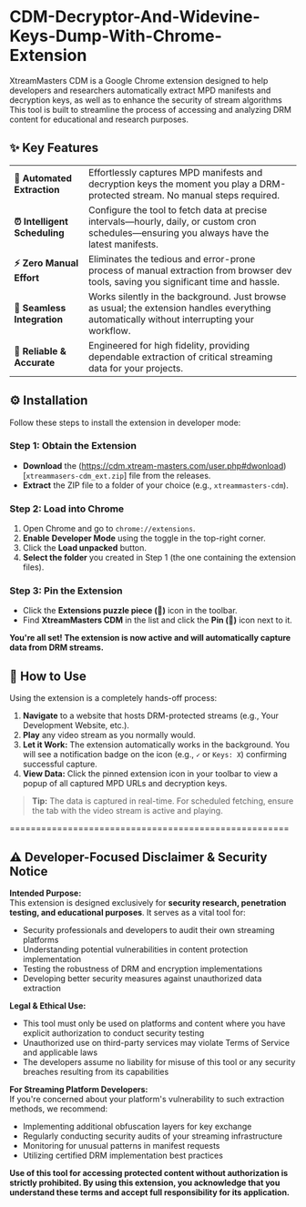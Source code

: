 # CDM-Decryptor-And-Widevine-Keys-Dump-With-Chrome-Extension
XtreamMasters CDM is a Google Chrome extension designed to help developers and researchers automatically extract MPD manifests and decryption keys, as well as to enhance the security of stream algorithms
This tool is built to streamline the process of accessing and analyzing DRM content for educational and research purposes.

## ✨ Key Features

| | |
| :--- | :--- |
| **🤖 Automated Extraction** | Effortlessly captures MPD manifests and decryption keys the moment you play a DRM-protected stream. No manual steps required. |
| **⏰ Intelligent Scheduling** | Configure the tool to fetch data at precise intervals—hourly, daily, or custom cron schedules—ensuring you always have the latest manifests. |
| **⚡ Zero Manual Effort** | Eliminates the tedious and error-prone process of manual extraction from browser dev tools, saving you significant time and hassle. |
| **🔌 Seamless Integration** | Works silently in the background. Just browse as usual; the extension handles everything automatically without interrupting your workflow. |
| **🎯 Reliable & Accurate** | Engineered for high fidelity, providing dependable extraction of critical streaming data for your projects. |


## ⚙️ Installation

Follow these steps to install the extension in developer mode:

### Step 1: Obtain the Extension
- **Download** the (https://cdm.xtream-masters.com/user.php#dwonload)[`xtreammasers-cdm_ext.zip`] file from the releases.
- **Extract** the ZIP file to a folder of your choice (e.g., `xtreammasters-cdm`).

### Step 2: Load into Chrome
1.  Open Chrome and go to `chrome://extensions`.
2.  **Enable** **Developer Mode** using the toggle in the top-right corner.
3.  Click the **Load unpacked** button.
4.  **Select the folder** you created in Step 1 (the one containing the extension files).

### Step 3: Pin the Extension
- Click the **Extensions puzzle piece (🧩)** icon in the toolbar.
- Find **XtreamMasters CDM** in the list and click the **Pin (📌)** icon next to it.

**You're all set! The extension is now active and will automatically capture data from DRM streams.**



## 🎯 How to Use

Using the extension is a completely hands-off process:

1.  **Navigate** to a website that hosts DRM-protected streams (e.g., Your Development Website, etc.).
2.  **Play** any video stream as you normally would.
3.  **Let it Work:** The extension automatically works in the background. You will see a notification badge on the icon (e.g., `✓` or `Keys: X`) confirming successful capture.
4.  **View Data:** Click the pinned extension icon in your toolbar to view a popup of all captured MPD URLs and decryption keys.

> **Tip:** The data is captured in real-time. For scheduled fetching, ensure the tab with the video stream is active and playing.

=====================================================

## ⚠️ Developer-Focused Disclaimer & Security Notice

**Intended Purpose:**  
This extension is designed exclusively for **security research, penetration testing, and educational purposes**. It serves as a vital tool for:
- Security professionals and developers to audit their own streaming platforms
- Understanding potential vulnerabilities in content protection implementation
- Testing the robustness of DRM and encryption implementations
- Developing better security measures against unauthorized data extraction

**Legal & Ethical Use:**  
- This tool must only be used on platforms and content where you have explicit authorization to conduct security testing
- Unauthorized use on third-party services may violate Terms of Service and applicable laws
- The developers assume no liability for misuse of this tool or any security breaches resulting from its capabilities

**For Streaming Platform Developers:**  
If you're concerned about your platform's vulnerability to such extraction methods, we recommend:
- Implementing additional obfuscation layers for key exchange
- Regularly conducting security audits of your streaming infrastructure
- Monitoring for unusual patterns in manifest requests
- Utilizing certified DRM implementation best practices

**Use of this tool for accessing protected content without authorization is strictly prohibited. By using this extension, you acknowledge that you understand these terms and accept full responsibility for its application.**
